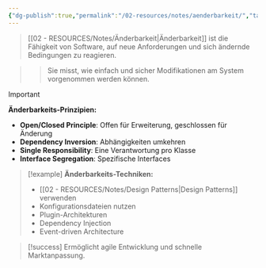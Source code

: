 ```yaml
---
{"dg-publish":true,"permalink":"/02-resources/notes/aenderbarkeit/","tags":["qualitaet/flexibilitaet","softwareentwicklung/evolution"],"noteIcon":"","updated":"2025-09-16T16:45:37.227+02:00"}
---
```



>[[02 - RESOURCES/Notes/Änderbarkeit\|Änderbarkeit]] ist die Fähigkeit von Software, auf neue Anforderungen und sich ändernde Bedingungen zu reagieren.

>>Sie misst, wie einfach und sicher Modifikationen am System vorgenommen werden können.

>[!important] 
>**Änderbarkeits-Prinzipien:**
>- **Open/Closed Principle**: Offen für Erweiterung, geschlossen für Änderung
>- **Dependency Inversion**: Abhängigkeiten umkehren
>- **Single Responsibility**: Eine Verantwortung pro Klasse
>- **Interface Segregation**: Spezifische Interfaces

>[!example] 
>**Änderbarkeits-Techniken:**
>- [[02 - RESOURCES/Notes/Design Patterns\|Design Patterns]] verwenden
>- Konfigurationsdateien nutzen
>- Plugin-Architekturen
>- Dependency Injection
>- Event-driven Architecture

>[!success] 
>Ermöglicht agile Entwicklung und schnelle Marktanpassung.
